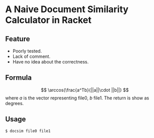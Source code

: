 # A Naive Document Similarity Calculator in Racket

## Feature

* Poorly tested.
* Lack of comment.
* Have no idea about the correctness.

## Formula

$$ \arccos(\frac{a^Tb}{||a||\cdot ||b||} $$ where $a$ is the vector
representing file0, $b$ file1. The return is show as degrees.


## Usage

```shell
$ docsim file0 file1
```
